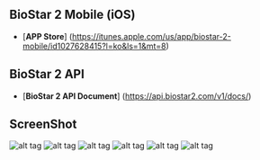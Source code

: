 BioStar 2 Mobile (iOS)
-----


 - [**APP Store**] (https://itunes.apple.com/us/app/biostar-2-mobile/id1027628415?l=ko&ls=1&mt=8) 

BioStar 2 API
-----

 - [**BioStar 2 API Document**] (https://api.biostar2.com/v1/docs/) 


ScreenShot
-----
![alt tag](https://lh3.googleusercontent.com/nG7tbEIHSGPW-2J8cpgFFjBmc47ZD2unfm7ikjbAlnuRUz8nMYRnA9s8oz2l_2AXnPM=h900)
![alt tag](https://lh3.googleusercontent.com/1qIJAY9NHTa7PIdKk6MzRUwCPc6nXQ3IOYKFSyTK-uJOITcfR1qOBjIwhhE__aXNr2w=h900)
![alt tag](https://lh3.googleusercontent.com/fkLr6C7BVX_0wL0jXqr5wTg4rX_7y_r7eHf8MjyOThrsR557IjdWYUGSrMzfYQahYFA=h900)
![alt tag](https://lh3.googleusercontent.com/GTEa3rFIj3pVr3G0RmEbNL93B9Um6SvqlyEpMk7kPJgGydNhK3XOa9rOL_8Wacc0Mg=h900)
![alt tag](https://lh3.googleusercontent.com/GyRhMrwbMPjuBwplsxDYInonFZfib0bbnagro0zEKSFkVx19YL7LSexqyyZr_g7WBsg=h900)
![alt tag](https://lh3.googleusercontent.com/D8CDp75x93rhL8sz47pSY-wB7ESTPrsR714drLR6oXI3z4B6Ka-6SY2e7LuoftNxMQ=h900)
